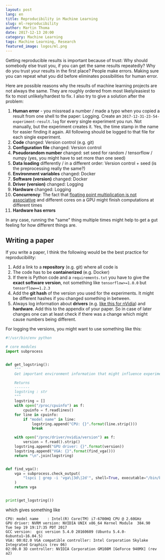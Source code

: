 ```yaml
---
layout: post
lang: en
title: Reproducibility in Machine Learning
slug: ml-reproducibility
author: Martin Thoma
date: 2017-12-13 20:00
category: Machine Learning
tags: Machine Learning, Research
featured_image: logos/ml.png
---
```

Getting reproducible results is important because of trust: Why should somebody
else trust you, if you can get the same results repeatedly? Why do you trust
your results in the first place? People make errors. Making sure you can repeat
what you did before eliminates possibilities for human error.

Here are possible reasons why the results of machine learning projects are not
always the same. They are roughly ordered from most likely/easiest to fix to
most unlikely/hardest to fix. I also try to give a solution after the problem:

1. **Human error** - you missread a number / made a typo when you copied a result from one shell to the paper: Logging. Create an `2017-12-31-23-54-experiment-result.log` for every single experiment you run. Not manually,
 but the experiment creates it. Yes, the time stamp in the name for easier finding it again. All following should be logged to that file for each single experiment.
2. **Code** changed: Version control (e.g. git)
3. **Configuration file** changed: Version control
4. **Pseudorandom number** changed: set seed for random / tensorflow / numpy (yes, you might have to set more than one seed)
5. **Data loading** differently / in a different order: Version control + seed (is the preprocessing really the same?)
6. **Environment variables** changed: Docker
7. **Software (version)** changed: Docker
8. **Driver (version)** changed: Logging
9. **Hardware** changed: Logging
10. **Concurrency**: The fact that [floating point multiplication is not associative](https://en.wikipedia.org/wiki/Associative_property#Nonassociativity_of_floating_point_calculation) and different cores on a GPU might finish computations at different times
11. **Hardware has errors**

In any case, running the "same" thing multiple times might help to get a gut
feeling for how different things are.


## Writing a paper

If you write a paper, I think the following would be the best practice for reproducibility:

1. Add a link to a **repository** (e.g. git) where all code is
2. The code has to be **containerized** (e.g. Docker)
3. If there is Python code and a `requirements.txt` you have to give the **exact software version**, not something like `tensorflow>=1.0.0` but `tensorflow==1.2.3`
4. Add the **git hash** of the version you used for the experiments. It might be different hashes if you changed something in between.
5. Always log information about **drivers** (e.g. [like this for nVidia](https://stackoverflow.com/a/47781255/562769)) and **hardware**. Add this to the appendix of your paper. So in case of later changes one can at least check if there was a change which might cause numbers being different.

For logging the versions, you might want to use something like this:

```python
#!/usr/bin/env python

# core modules
import subprocess


def get_logstring():
    """
    Get important environment information that might influence experiments.

    Returns
    -------
    logstring : str
    """
    logstring = []
    with open("/proc/cpuinfo") as f:
        cpuinfo = f.readlines()
    for line in cpuinfo:
        if "model name" in line:
            logstring.append("CPU: {}".format(line.strip()))
            break

    with open("/proc/driver/nvidia/version") as f:
        version = f.read().strip()
    logstring.append("GPU driver: {}".format(version))
    logstring.append("VGA: {}".format(find_vga()))
    return "\n".join(logstring)


def find_vga():
    vga = subprocess.check_output(
        "lspci | grep -i 'vga\|3d\|2d'", shell=True, executable="/bin/bash"
    )
    return vga


print(get_logstring())
```

which gives something like

```text
CPU: model name    : Intel(R) Core(TM) i7-6700HQ CPU @ 2.60GHz
GPU driver: NVRM version: NVIDIA UNIX x86_64 Kernel Module  384.90  Tue Sep 19 19:17:35 PDT 2017
GCC version:  gcc version 5.4.0 20160609 (Ubuntu 5.4.0-6ubuntu1~16.04.5)
VGA: 00:02.0 VGA compatible controller: Intel Corporation Skylake Integrated Graphics (rev 06)
02:00.0 3D controller: NVIDIA Corporation GM108M [GeForce 940MX] (rev a2)
```
